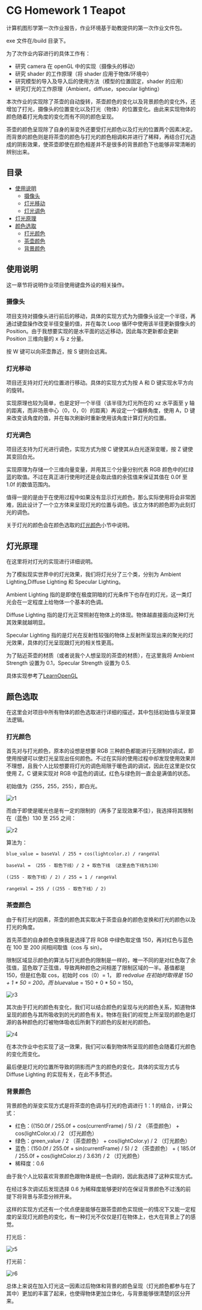 # CG Homework 1 Teapot

计算机图形学第一次作业报告，作业环境基于助教提供的第一次作业文件包。

exe 文件在/build 目录下。

为了次作业内容进行的具体工作有：

- 研究 camera 在 openGL 中的实现（摄像头的移动）
- 研究 shader 的工作原理（将 shader 应用于物体/环境中）
- 研究模型的导入及导入后的使用方法（模型的位置固定，shader 的应用）
- 研究灯光的工作原理（Ambient，diffuse，specular lighting）

本次作业的实现除了茶壶的自动旋转，茶壶颜色的变化以及背景颜色的变化外，还增加了打光，摄像头的位置变化以及打光（物体）的位置变化。由此来实现物体的颜色随着打光角度的变化而有不同的颜色呈现。

茶壶的颜色呈现除了自身的渐变外还要受打光颜色以及灯光的位置两个因素决定。而背景的颜色则是将茶壶的颜色与打光的颜色相调和并进行了稀释，再结合打光造成的阴影效果，使茶壶即使在颜色相差并不是很多的背景颜色下也能够非常清晰的辨别出来。

## 目录

- [使用说明](#使用说明)
  - [摄像头](#摄像头)
  - [灯光移动](#灯光移动)
  - [灯光调色](#灯光调色)
- [灯光原理](#灯光原理)
- [颜色选取](#颜色选取)
  - [打光颜色](#灯光颜色)
  - [茶壶颜色](#茶壶颜色)
  - [背景颜色](#背景颜色)

## 使用说明

这一章节将说明作业项目使用键盘外设的相关操作。

### 摄像头

项目支持对摄像头进行前后的移动，具体的实现方式为为摄像头设定一个半径，再通过键盘操作改变半径变量的值，并在每次 Loop 循环中使用该半径更新摄像头的 Position。由于我想要实现的是水平面的远近移动，因此每次更新都会更新 Position 三维向量的 x 与 z 分量。

按 W 键可以向茶壶靠近，按 S 键则会远离。

### 灯光移动

项目还支持对灯光的位置进行移动。具体的实现方式为按 A 和 D 键实现水平方向的旋转。

实现原理也较为简单，也是定好一个半径（该半径为灯光所在的 xz 水平面至 y 轴的距离，而非场景中心（0，0，0）的距离）再设定一个偏移角度，使用 A，D 键来改变该角度的值，并在每次刷新时重新使用该角度计算灯光的位置。

### 灯光调色

项目还支持为灯光进行调色，实现方式为按 C 键使其从白光逐渐变暖，按 Z 键使其变回白光。

实现原理为存储一个三维向量变量，并用其三个分量分别代表 RGB 颜色中的红绿蓝的取值。不过在真正进行使用时还是会取此值的余弦值来保证其值在 0.0f 至 1.0f 的数值范围内。

值得一提的是由于在使用过程中如果没有显示灯光颜色，那么实际使用将会非常困难，因此设计了一个立方体来呈现灯光的位置与调色。该立方体的颜色即为此刻灯光的调色。

关于灯光的颜色会在颜色选取的[灯光颜色](#灯光颜色)小节中说明。

## 灯光原理

在这里将对灯光的实现进行详细说明。

为了模拟现实世界中的灯光效果，我们将灯光分了三个类，分别为 Ambient Lighting,Diffuse Lighting 和 Specular Lighting。

Ambient Lighting 指的是即使在极度阴暗的灯光条件下也存在的灯光，这一类灯光会在一定程度上给物体一个基本的色调。

Diffuse Lighting 指的是灯光正常照射在物体上的体现。物体越直接面向这种灯光其效果就越明显。

Specular Lighting 指的是灯光在反射性较强的物体上反射所呈现出来的聚光的灯光效果，具体的灯光呈现跟灯光的相关性更高。

为了贴近茶壶的材质（或者说我个人想呈现的茶壶的材质），在这里我将 Ambient Strength 设置为 0.1，Specular Strength 设置为 0.5.

具体实现参考了[LearnOpenGL](https://learnopengl.com/Lighting/Basic-Lighting)

## 颜色选取

在这里会对项目中所有物体的颜色选取进行详细的描述，其中包括初始值与渐变算法逻辑。

### 打光颜色

首先对与打光颜色，原本的设想是想要 RGB 三种颜色都能进行无限制的调试，即使用按键可以使灯光呈现出任何颜色。不过在实际的使用过程中却发现使用效果并不理想，且我个人比较想要将灯光的调色局限于暖色调的调试，因此在这里是仅仅使用 Z，C 键来实现对 RGB 中蓝色的调试，红色与绿色则一直会是满值的状态。

初始值为（255，255，255），即白光。

![r1](https://github.com/naomixie/CG-HW/blob/HW1/CG_homework1/CG_homework1/pics/r1.PNG)

而由于即使是暖光也是有一定的限制的（再多了呈现效果不佳），我选择将其限制在（蓝色）130 至 255 之间：

![r2](https://github.com/naomixie/CG-HW/blob/HW1/CG_homework1/CG_homework1/pics/r2.PNG)

算法为：

    blue_value = baseVal / 255 + cos(lightcolor.z) / rangeVal

    baseVal = （255 - 取色下线）/ 2 + 取色下线 （这里去色下线为130）

    (（255 - 取色下线）/ 2) / 255 = 1 / rangeVal

    rangeVal = 255 / (（255 - 取色下线）/ 2)

### 茶壶颜色

由于有打光的因素，茶壶的颜色其实取决于茶壶自身的颜色变换和打光的颜色以及打光的角度。

首先茶壶的自身颜色变换我是选择了将 RGB 中绿色取定值 150，再对红色与蓝色在 100 至 200 间相间取值（cos 与 sin）。

限制区域显示颜色的算法与打光颜色的限制是一样的，唯一不同的是对红色取了余弦值，蓝色取了正弦值，导致两种颜色之间相差了限制区域的一半。基值都是 150，但是红色取 cos，初始时 cos（0）= 1， 即 red*value 在初始时取得是 150 + 1 * 50 = 200。而 blue*value = 150 + 0 * 50 = 150。

![r3](https://github.com/naomixie/CG-HW/blob/HW1/CG_homework1/CG_homework1/pics/r3.PNG)

其次由于打光的颜色有变化，我们可以结合颜色的呈现与光的颜色关系，知道物体呈现的颜色与其所吸收到的光的颜色有关。物体在我们的视觉上所呈现的颜色是灯源的各种颜色的灯被物体吸收后所剩下的颜色的反射光的颜色。

![r4](https://github.com/naomixie/CG-HW/blob/HW1/CG_homework1/CG_homework1/pics/r4.PNG)

在本次作业中也实现了这一效果，我们可以看到物体所呈现的颜色会随着灯光颜色的变化而变化。

最后便是灯光的位置所导致的阴影而产生的颜色的变化，具体的实现方式与 Diffuse Lighting 的实现有关，在此不多赘述。

### 背景颜色

背景颜色的渐变实现方式是将茶壶的色调与打光的色调进行 1：1 的结合，计算公式：

- 红色：((150.0f / 255.0f + cos(currentFrame) / 5) / 2 （茶壶颜色） + cos(lightColor.x) / 2 （灯光颜色）
- 绿色：green_value / 2 （茶壶颜色） + cos(lightColor.y) / 2 （灯光颜色）
- 蓝色：(150.0f / 255.0f + sin(currentFrame) / 5) / 2 （茶壶颜色） + ( 185.0f / 255.0f + cos(lightColor.z) / 3.63f) / 2 （灯光颜色）
- 稀释度：0.6

由于我个人比较喜欢背景颜色跟物体是统一色调的，因此我选择了这种实现方式。

在经过多次调试后发现选择 0.6 为稀释度能够更好的在保证背景颜色不过浅的前提下将背景与茶壶分辨开来。

这样的实现方式还有一个优点便是能够在跟茶壶颜色实现统一的情况下又能一定程度的呈现灯光颜色的变化，有一种灯光不仅仅是打在物体上，也大在背景上了的感觉。

打光后：

![r5](https://github.com/naomixie/CG-HW/blob/HW1/CG_homework1/CG_homework1/pics/r5.PNG)

打光前：

![r6](https://github.com/naomixie/CG-HW/blob/HW1/CG_homework1/CG_homework1/pics/r6.PNG)

总体上来说在加入灯光这一因素过后物体和背景的颜色呈现（灯光颜色都参与在了其中）更加的丰富了起来，也使得物体更加立体化，与背景能够很清楚的区分开来。
